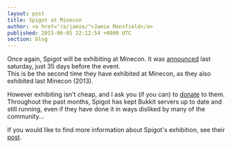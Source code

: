 ```yaml
---
layout: post
title: Spigot at Minecon
author: <a href="/a/jamie/">Jamie Mansfield</a>
published: 2015-06-05 22:12:54 +0000 UTC
section: blog
---
```

<p>Once again, Spigot will be exhibiting at Minecon. It was <a href="http://www.spigotmc.org/threads/spigotmc-is-exhibiting-at-minecon-2015.68872/">announced</a> last saturday, just 35 days before the event. <br />
This is be the second time they have exhibited at Minecon, as they also exhibited last Minecon (2013).</p>

<p>However exhibiting isn't cheap, and I ask you (if you can) to <a href="http://www.spigotmc.org/#donate">donate</a> to them. <br />
Throughout the past months, Spigot has kept Bukkit servers up to date and still running, even if they have done it in ways disliked by many of the community...</p>

<p>If you would like to find more information about Spigot's exhibition, see their <a href="http://www.spigotmc.org/threads/minecon-2015-exhibition-info.69644/">post</a>.</p>
